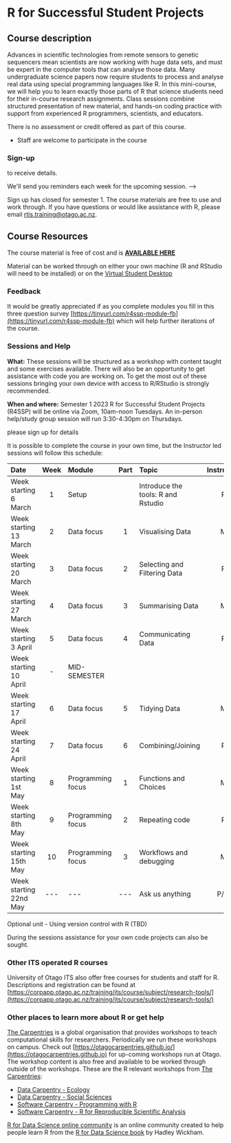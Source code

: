 # R for Successful Student Projects

## Course description

Advances in scientific technologies from remote sensors to genetic sequencers mean scientists are now working with huge data sets, and must be expert in the computer tools that can analyse those data. Many undergraduate science papers now require students to process and analyse real data using special programming languages like R. In this mini-course, we will help you to learn exactly those parts of R that science students need for their in-course research assignments. Class sessions combine structured presentation of new material, and hands-on coding practice with support from experienced R programmers, scientists, and educators.

There is no assessment or credit offered as part of this course.

- Staff are welcome to participate in the course

### Sign-up

<!--Please register by emailing rtis.training@otago.ac.nz <!--[using this form](https://docs.google.com/forms/d/e/1FAIpQLScVcCLMmgIYgZ2wBXgnaPL4ivhlZnhAM4jS0mHwQb6vcsJmkQ/viewform?usp=sf_link)--> to receive details.
 We'll send you reminders each week for the upcoming session. -->
 
Sign up has closed for semester 1. The course materials are free to use and work through. If you have questions or would like assistance with R, please email rtis.training@otago.ac.nz.


## Course Resources

The course material is free of cost and is **[AVAILABLE HERE](https://rtis-training.github.io/2023-s1-r4ssp/index.html)**


<!--
- [Handouts and Exercises](https://drive.google.com/drive/folders/1ttf1s8-vkJNOlHdphfi2zFyMq6gGEvCy?usp=sharing) - licensed under [CC-BY-SA](https://creativecommons.org/licenses/by-sa/4.0/)
- [The R for Data Science online book](https://r4ds.had.co.nz) (main reference text)
- [Tabular data analysis with R and the Tidyverse](https://static-bcrf.biochem.wisc.edu/courses/Tabular-data-analysis-with-R-and-Tidyverse/book/)
-->
Material can be worked through on either your own machine (R and RStudio will need to be installed) or on the [Virtual Student Desktop](https://blogs.otago.ac.nz/studentit/student-desktop/)

### Feedback

It would be greatly appreciated if as you complete modules you fill in this three question survey [https://tinyurl.com/r4ssp-module-fb](https://tinyurl.com/r4ssp-module-fb) which will help further iterations of the course.

### Sessions and Help

**What:** These sessions will be structured as a workshop with content taught and some exercises available. There will also be an opportunity to get assistance with code you are working on. To get the most out of these sessions bringing your own device with access to R/RStudio is strongly recommended.

**When and where:** Semester 1 2023 R for Successful Student Projects (R4SSP) will be online via Zoom, 10am-noon Tuesdays. An in-person help/study group session will run 3:30-4:30pm on Thursdays.

please sign up for details

It is possible to complete the course in your own time, but the Instructor led sessions will follow this schedule:

Date | Week | Module | Part | Topic | Instructor
:--|:-:|:-|:-:|:--|:--:|
Week starting 6 March | 1 | Setup | | Introduce the tools: R and Rstudio | P
Week starting 13 March | 2 | Data focus | 1 | Visualising Data | M
Week starting 20 March | 3 | Data focus | 2 | Selecting and Filtering Data | P
Week starting 27 March | 4 | Data focus | 3 | Summarising Data | M
Week starting 3 April  | 5 | Data focus | 4 | Communicating Data | P
Week starting 10 April | - | MID-SEMESTER | | |
Week starting 17 April | 6 | Data focus | 5 | Tidying Data | M
Week starting 24 April | 7 |Data focus | 6 | Combining/Joining |P
Week starting 1st May | 8 | Programming focus | 1 | Functions and Choices | M
Week starting 8th May | 9 | Programming focus | 2 | Repeating code | P
Week starting 15th May | 10 | Programming focus | 3 | Workflows and debugging | M
Week starting 22nd May | --- | --- | --- | Ask us anything | P/M

Optional unit - Using version control with R (TBD)

During the sessions assistance for your own code projects can also be sought.



### Other ITS operated R courses

University of Otago ITS also offer free courses for students and staff for R. Descriptions and registration can be found at [https://corpapp.otago.ac.nz/training/its/course/subject/research-tools/](https://corpapp.otago.ac.nz/training/its/course/subject/research-tools/)

### Other places to learn more about R or get help

[The Carpentries](https://carpentries.org) is a global organisation that provides workshops to teach computational skills for researchers. Periodically we run these workshops on campus. Check out [https://otagocarpentries.github.io/](https://otagocarpentries.github.io) for up-coming workshops run at Otago. The workshop content is also free and available to be worked through outside of the workshops. These are the R relevant workshops from [The Carpentries](https://carpentries.org):

- [Data Carpentry - Ecology](https://datacarpentry.org/R-ecology-lesson/)
- [Data Carpentry - Social Sciences](https://datacarpentry.org/r-socialsci/)
- [Software Carpentry - Programming with R](http://swcarpentry.github.io/r-novice-inflammation)
- [Software Carpentry - R for Reproducible Scientific Analysis](http://swcarpentry.github.io/r-novice-gapminder)

[R for Data Science online community](https://www.rfordatasci.com) is an online community created to help people learn R from the [R for Data Science book](https://r4ds.had.co.nz) by Hadley Wickham.
